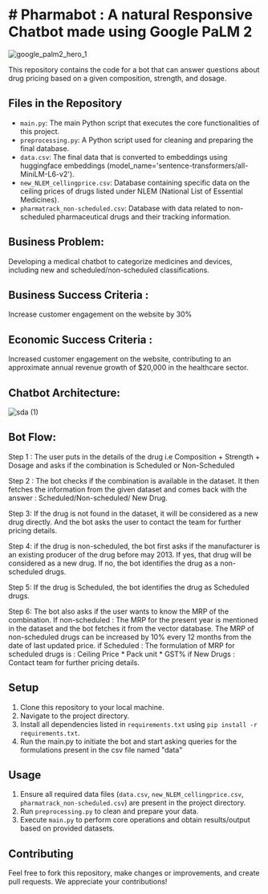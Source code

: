 # # Pharmabot : A natural Responsive Chatbot made using Google PaLM 2

![google_palm2_hero_1](https://github.com/code-red-Marshall/Pharmabot--LLM-chatbot/assets/82904501/6f377da5-54ec-444e-982d-3136664b49c9)


This repository contains the code for a bot that can answer questions about drug pricing based on a given composition, strength, and dosage.


## Files in the Repository

- `main.py`: The main Python script that executes the core functionalities of this project.
- `preprocessing.py`: A Python script used for cleaning and preparing the final database.
- `data.csv`: The final data that is converted to embeddings using huggingface embeddings (model_name='sentence-transformers/all-MiniLM-L6-v2').
- `new_NLEM_cellingprice.csv`: Database containing specific data on the ceiling prices of drugs listed under NLEM (National List of Essential Medicines).
- `pharmatrack_non-scheduled.csv`: Database with data related to non-scheduled pharmaceutical drugs and their tracking information.

## Business Problem: 
Developing a medical chatbot to categorize medicines and devices, including new and scheduled/non-scheduled classifications.
## Business Success Criteria :
Increase customer engagement on the website by 30%
## Economic Success Criteria :
Increased customer engagement on the website, contributing to an approximate annual revenue growth of $20,000 in the healthcare sector.


## Chatbot Architecture: 

![sda (1)](https://github.com/code-red-Marshall/Pharmabot--LLM-chatbot/assets/82904501/cd47adc9-68cb-4ee3-9159-8aa12a2aba2f)

## Bot Flow:

Step 1 : The user puts in the details of the drug i.e Composition + Strength + Dosage and asks if the combination is Scheduled or Non-Scheduled

Step 2 : The bot checks if the combination is available in the dataset. 
It then fetches the information from the given dataset and comes back with the answer : Scheduled/Non-scheduled/ New Drug.

Step 3: If the drug is not found in the dataset, it will be considered as a new drug directly. And the bot asks the user to contact the team for further pricing details.

Step 4:  if the drug is non-scheduled, the bot first asks if the manufacturer is an existing producer of the drug before may 2013. If yes, that drug will be considered as a new drug. If no, the bot identifies the drug as a non-scheduled drugs. 

Step 5: If the drug is Scheduled, the bot identifies the drug as Scheduled drugs. 

Step 6: The bot also asks if the user wants to know the MRP of the combination.
If non-scheduled : The MRP for the present year is mentioned in the dataset and the bot fetches it from the vector database. The MRP of non-scheduled drugs can be increased by 10% every 12 months from the date of last updated price.
if Scheduled : The formulation of MRP for scheduled drugs is : Ceiling Price * Pack unit * GST%
if New Drugs :  Contact team for further pricing details.


## Setup

1. Clone this repository to your local machine.
2. Navigate to the project directory.
3. Install all dependencies listed in `requirements.txt` using `pip install -r requirements.txt`.
4. Run the main.py to initiate the bot and start asking queries for the formulations present in the csv file named "data"

## Usage

1. Ensure all required data files (`data.csv`, `new_NLEM_cellingprice.csv`, `pharmatrack_non-scheduled.csv`) are present in the project directory.
2. Run `preprocessing.py` to clean and prepare your data.
3. Execute `main.py` to perform core operations and obtain results/output based on provided datasets.

## Contributing

Feel free to fork this repository, make changes or improvements, and create pull requests. We appreciate your contributions!
